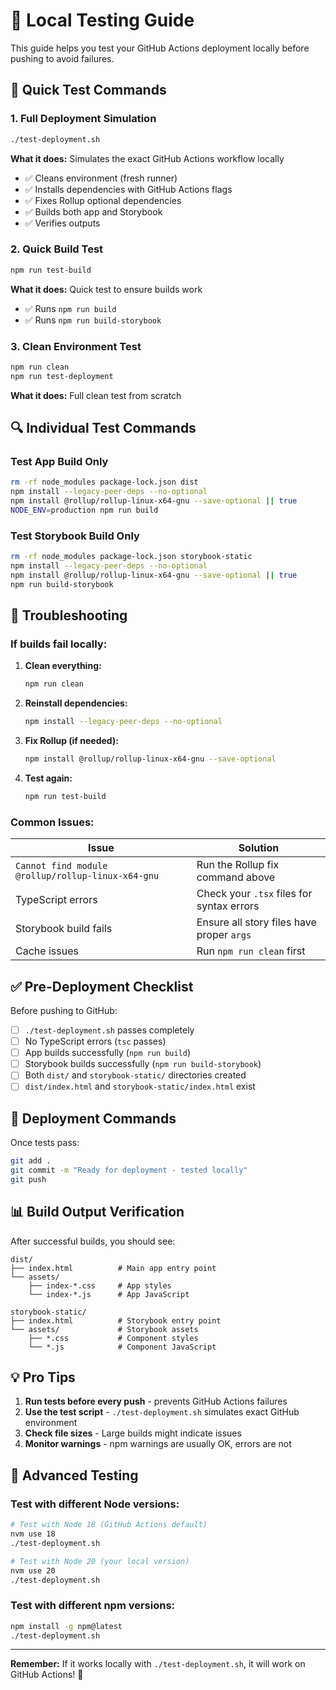 # 🧪 Local Testing Guide

This guide helps you test your GitHub Actions deployment locally before pushing to avoid failures.

## 🚀 Quick Test Commands

### **1. Full Deployment Simulation**
```bash
./test-deployment.sh
```
**What it does:** Simulates the exact GitHub Actions workflow locally
- ✅ Cleans environment (fresh runner)
- ✅ Installs dependencies with GitHub Actions flags
- ✅ Fixes Rollup optional dependencies
- ✅ Builds both app and Storybook
- ✅ Verifies outputs

### **2. Quick Build Test**
```bash
npm run test-build
```
**What it does:** Quick test to ensure builds work
- ✅ Runs `npm run build`
- ✅ Runs `npm run build-storybook`

### **3. Clean Environment Test**
```bash
npm run clean
npm run test-deployment
```
**What it does:** Full clean test from scratch

## 🔍 Individual Test Commands

### **Test App Build Only**
```bash
rm -rf node_modules package-lock.json dist
npm install --legacy-peer-deps --no-optional
npm install @rollup/rollup-linux-x64-gnu --save-optional || true
NODE_ENV=production npm run build
```

### **Test Storybook Build Only**
```bash
rm -rf node_modules package-lock.json storybook-static
npm install --legacy-peer-deps --no-optional
npm install @rollup/rollup-linux-x64-gnu --save-optional || true
npm run build-storybook
```

## 🐛 Troubleshooting

### **If builds fail locally:**

1. **Clean everything:**
   ```bash
   npm run clean
   ```

2. **Reinstall dependencies:**
   ```bash
   npm install --legacy-peer-deps --no-optional
   ```

3. **Fix Rollup (if needed):**
   ```bash
   npm install @rollup/rollup-linux-x64-gnu --save-optional
   ```

4. **Test again:**
   ```bash
   npm run test-build
   ```

### **Common Issues:**

| Issue | Solution |
|-------|----------|
| `Cannot find module @rollup/rollup-linux-x64-gnu` | Run the Rollup fix command above |
| TypeScript errors | Check your `.tsx` files for syntax errors |
| Storybook build fails | Ensure all story files have proper `args` |
| Cache issues | Run `npm run clean` first |

## ✅ Pre-Deployment Checklist

Before pushing to GitHub:

- [ ] `./test-deployment.sh` passes completely
- [ ] No TypeScript errors (`tsc` passes)
- [ ] App builds successfully (`npm run build`)
- [ ] Storybook builds successfully (`npm run build-storybook`)
- [ ] Both `dist/` and `storybook-static/` directories created
- [ ] `dist/index.html` and `storybook-static/index.html` exist

## 🚀 Deployment Commands

Once tests pass:

```bash
git add .
git commit -m "Ready for deployment - tested locally"
git push
```

## 📊 Build Output Verification

After successful builds, you should see:

```
dist/
├── index.html          # Main app entry point
└── assets/
    ├── index-*.css     # App styles
    └── index-*.js      # App JavaScript

storybook-static/
├── index.html          # Storybook entry point
└── assets/             # Storybook assets
    ├── *.css           # Component styles
    └── *.js            # Component JavaScript
```

## 💡 Pro Tips

1. **Run tests before every push** - prevents GitHub Actions failures
2. **Use the test script** - `./test-deployment.sh` simulates exact GitHub environment
3. **Check file sizes** - Large builds might indicate issues
4. **Monitor warnings** - npm warnings are usually OK, errors are not

## 🔧 Advanced Testing

### **Test with different Node versions:**
```bash
# Test with Node 18 (GitHub Actions default)
nvm use 18
./test-deployment.sh

# Test with Node 20 (your local version)
nvm use 20
./test-deployment.sh
```

### **Test with different npm versions:**
```bash
npm install -g npm@latest
./test-deployment.sh
```

---

**Remember:** If it works locally with `./test-deployment.sh`, it will work on GitHub Actions! 🎉
